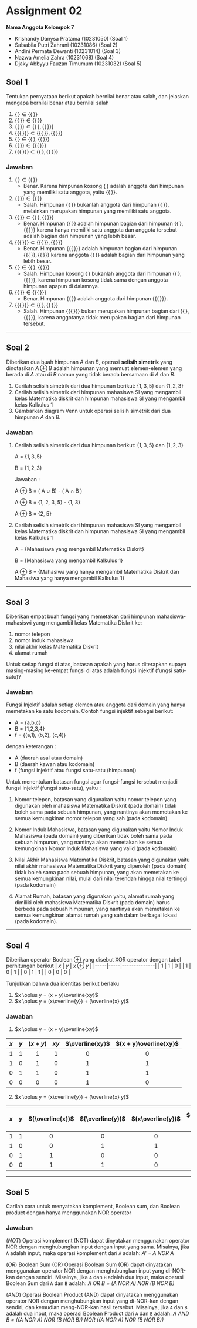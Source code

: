# Assignment 02

**Nama Anggota Kelompok 7**
- Krishandy Danysa Pratama (10231050) (Soal 1) 
- Salsabila Putri Zahrani (10231086) (Soal 2)
- Andini Permata Dewanti (10231014) (Soal 3)
- Nazwa Amelia Zahra (10231068) (Soal 4)
- Djaky Abbyyu Fauzan Timumum (10231032) (Soal 5)

## Soal 1
Tentukan pernyataan berikut apakah bernilai benar atau salah, dan jelaskan 
mengapa bernilai benar atau bernilai salah
1. $`\{\,\} \in \{ \{\,\} \}`$   
2. $`\{\{\,\}\} \in \{ \{\,\}\}`$
3. $`\{\{\,\}\} \subset \{ \{\,\}, \{ \{\,\} \} \}`$
4. $`\{\{ \{\,\}\}\} \subset \{\{\{\,\}\}, \{\{\,\}\}\}`$
5. $`\{\,\} \in \{\{\,\}, \{\{\,\}\}\}`$
6. $`\{\{\,\}\} \in \{\{\{\,\}\}\}`$
7. $`\{\{\{\,\}\}\} \subset \{\{\,\}, \{\{\,\}\}\}`$

### Jawaban

1. $`\{\,\} \in \{ \{\,\} \}`$
   - Benar. Karena himpunan kosong $`\{\,\}`$ adalah anggota dari himpunan yang memiliki satu anggota, yaitu $`\{ \{\,\} \}`$.
2. $`\{\{\,\}\} \in \{ \{\,\}\}`$
   - Salah. Himpunan $`\{\{\,\}\}`$ bukanlah anggota dari himpunan $`\{ \{\,\} \}`$, melainkan merupakan himpunan yang memiliki satu anggota.
3. $`\{\{\,\}\} \subset \{ \{\,\}, \{ \{\,\} \} \}`$
   - Benar. Himpunan $`\{\{\,\}\}`$ adalah himpunan bagian dari himpunan $`\{ \{\,\}, \{ \{\,\} \} \}`$ karena hanya memiliki satu anggota dan anggota tersebut adalah bagian dari himpunan yang lebih besar.
4. $`\{\{ \{\,\}\}\} \subset \{\{\{\,\}\}, \{\{\,\}\}\}`$
   - Benar. Himpunan $`\{\{ \{\,\}\}\}`$ adalah himpunan bagian dari himpunan $`\{\{\{\,\}\}, \{\{\,\}\}\}`$ karena anggota $`\{ \{\,\}\}`$ adalah bagian dari himpunan yang lebih besar.
5. $`\{\,\} \in \{\{\,\}, \{\{\,\}\}\}`$
   - Salah. Himpunan kosong $`\{\,\}`$ bukanlah anggota dari himpunan $`\{\{\,\}, \{\{\,\}\}\}`$, karena himpunan kosong tidak sama dengan anggota himpunan apapun di dalamnya.
6. $`\{\{\,\}\} \in \{\{\{\,\}\}\}`$
   - Benar. Himpunan $`\{\{\,\}\}`$ adalah anggota dari himpunan $`\{\{\{\,\}\}\}`$.
7. $`\{\{\{\,\}\}\} \subset \{\{\,\}, \{\{\,\}\}\}`$
   - Salah. Himpunan $`\{\{\{\,\}\}\}`$ bukan merupakan himpunan bagian dari $`\{\{\,\}, \{\{\,\}\}\}`$, karena anggotanya tidak merupakan bagian dari himpunan tersebut.

---
## Soal 2
Diberikan dua buah himpunan $A$ dan $B$, operasi **selisih simetrik**
yang dinotasikan $A \oplus B$ adalah himpunan yang memuat elemen-elemen
yang berada di $A$ atau di $B$ namun yang tidak berada bersamaan di 
$A$ dan $B$.
1. Carilah selisih simetrik dari dua himpunan berikut: $\{1, 3, 5\}$
   dan $\{1, 2, 3\}$
2. Carilah selisih simetrik dari himpunan mahasiswa SI yang mengambil 
   kelas Matematika diskrit dan himpunan mahasiswa SI yang mengambil 
   kelas Kalkulus 1
3. Gambarkan diagram Venn untuk operasi selisih simetrik dari dua 
   himpunan $A$ dan $B$.

### Jawaban

1. Carilah selisih simetrik dari dua himpunan berikut: $\{1, 3, 5\}$
   dan $\{1, 2, 3\}$

   A = $\{1, 3, 5\}$

   B = $\{1, 2, 3\}$

   Jawaban : 

   A $\oplus$ B = ( A $\cup$ B) - ( A  $\cap$ B )
   
   A $\oplus$ B = {1, 2, 3, 5} - {1, 3}

   A $\oplus$ B = {2, 5}

 2. Carilah selisih simetrik dari himpunan mahasiswa SI yang mengambil 
    kelas Matematika diskrit dan himpunan mahasiswa SI yang mengambil 
    kelas Kalkulus 1

    A = {Mahasiswa yang mengambil Matematika Diskrit}
    
    B = {Mahasiswa yang mengambil Kalkulus 1}

    A $\oplus$ B = {Mahasiwa yang hanya mengambil Matematika Diskrit dan Mahasiwa yang hanya mengambil Kalkulus 1}

---
## Soal 3
Diberikan empat buah fungsi yang memetakan dari himpunan mahasiswa-mahasiswi
yang mengambil kelas Matematika Diskrit ke:
1. nomor telepon
2. nomor induk mahasiswa
3. nilai akhir kelas Matematika Diskrit
4. alamat rumah

Untuk setiap fungsi di atas, batasan apakah yang harus diterapkan supaya 
masing-masing ke-empat fungsi di atas adalah fungsi injektif (fungsi 
satu-satu)?

### Jawaban

Fungsi Injektif adalah setiap elemen atau anggota dari domain yang hanya memetakan ke satu kodomain.
Contoh fungsi injektif sebagai berikut:
- A = {a,b,c}
- B = {1,2,3,4}
- f = {(a,1), (b,2), (c,4)}

dengan keterangan  :
- A (daerah asal atau domain)
- B (daerah kawan atau kodomain)
- f (fungsi injektif atau fungsi satu-satu (himpunan))

Untuk menentukan batasan fungsi agar fungsi-fungsi tersebut menjadi fungsi injektif (fungsi satu-satu), yaitu :

1. Nomor telepon, batasan yang digunakan yaitu nomor telepon yang digunakan oleh mahasiswa Matematika Diskrit (pada domain) tidak boleh sama pada sebuah himpunan, yang nantinya akan memetakan ke semua kemungkinan nomor telepon yang sah (pada kodomain).

2. Nomor Induk Mahasiswa, batasan yang digunakan yaitu Nomor Induk Mahasiswa (pada domain) yang diberikan tidak boleh sama pada sebuah himpunan, yang nantinya akan memetakan ke semua kemungkinan Nomor Induk Mahasiswa yang valid (pada kodomain). 

3. Nilai Akhir Mahasiswa Matematika Diskrit, batasan yang digunakan yaitu nilai akhir mahasiswa Matematika Diskrit yang diperoleh (pada domain) tidak boleh sama pada sebuah himpunan, yang akan memetakan ke semua kemungkinan nilai, mulai dari nilai terendah hingga nilai tertinggi (pada kodomain)

4. Alamat Rumah, batasan yang digunakan yaitu, alamat rumah yang dimiliki  oleh mahasiswa Matematika Diskrit (pada domain) harus berbeda pada sebuah himpunan, yang nantinya akan memetakan ke semua kemungkinan alamat rumah yang sah dalam berbagai lokasi (pada kodomain).

---
## Soal 4
Diberikan operator Boolean $\oplus$ yang disebut XOR operator dengan 
tabel perhitungan berikut
| $x$ | $y$ | $x \oplus y$ |
|-----|-----|--------------|
| 1   | 1   | 0            |
| 1   | 0   | 1            |
| 0   | 1   | 1            |
| 0   | 0   | 0            |

Tunjukkan bahwa dua identitas berikut berlaku
1. $x \oplus y = (x + y)\overline{xy}$
2. $x \oplus y = (x\overline{y}) + (\overline{x} y)$

### Jawaban

1. $x \oplus y = (x + y)\overline{xy}$

| $x$ | $y$ | $(x + y)$ | $xy$ | $\overline{xy}$ | $(x + y)\overline{xy}$ | 
|:---:|:---:|:---------:|:----:|:---------------:|:----------------------:|
| 1   | 1   |1          |1     |0                |0                       |
| 1   | 0   |1          |0     |1                |1                       |
| 0   | 1   |1          |0     |1                |1                       |
| 0   | 0   |0          |0     |1                |0                       |

2. $x \oplus y = (x\overline{y}) + (\overline{x} y)$

| $x$ | $y$ | $(\overline{x})$ | $(\overline{y})$ | $(x\overline{y})$ | $(\overline{x} y)$ | $(x\overline{y}) + (\overline{x} y)$ |
|:---:|:---:|:----------------:|:----------------:|:-----------------:|-------------------:|:------------------------------------:|
| 1   | 1   |0                 |0                 |0                  |0                   |0                                     |
| 1   | 0   |0                 |1                 |1                  |0                   |1                                     |
| 0   | 1   |1                 |0                 |0                  |1                   |1                                     |
| 0   | 0   |1                 |1                 |0                  |0                   |0                                     |


---
## Soal 5

Carilah cara untuk menyatakan komplement, Boolean sum, 
dan Boolean product dengan hanya menggunakan NOR operator

### Jawaban

($NOT$)
Operasi komplement (NOT) dapat dinyatakan menggunakan operator NOR dengan menghubungkan input dengan input yang sama.
Misalnya, jika `A` adalah input, maka operasi komplement dari `A` adalah:
*A' = A NOR A*

($OR$)
Boolean Sum (OR)
Operasi Boolean Sum (OR) dapat dinyatakan menggunakan operator NOR dengan menghubungkan input yang di-NOR-kan dengan sendiri.
Misalnya, jika `A` dan `B` adalah dua input, maka operasi Boolean Sum dari `A` dan `B` adalah: *A OR B = (A NOR A) NOR (B NOR B)*

($AND$)
Operasi Boolean Product (AND) dapat dinyatakan menggunakan operator NOR dengan menghubungkan input yang di-NOR-kan dengan sendiri, dan kemudian meng-NOR-kan hasil tersebut.
Misalnya, jika `A` dan `B` adalah dua input, maka operasi Boolean Product dari `A` dan `B` adalah: *A AND B = ((A NOR A) NOR (B NOR B)) NOR ((A NOR A) NOR (B NOR B))*